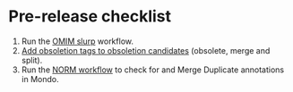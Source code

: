 # Pre-release checklist

1. Run the [OMIM slurp](https://mondo.readthedocs.io/en/latest/editors-guide/omim-slurp/) workflow.
1. [Add obsoletion tags to obsoletion candidates](https://mondo.readthedocs.io/en/latest/editors-guide/merging-and-obsoleting/#overview) (obsolete, merge and split).
1. Run the [NORM workflow](https://mondo.readthedocs.io/en/latest/editors-guide/NORM/) to check for and Merge Duplicate annotations in Mondo.